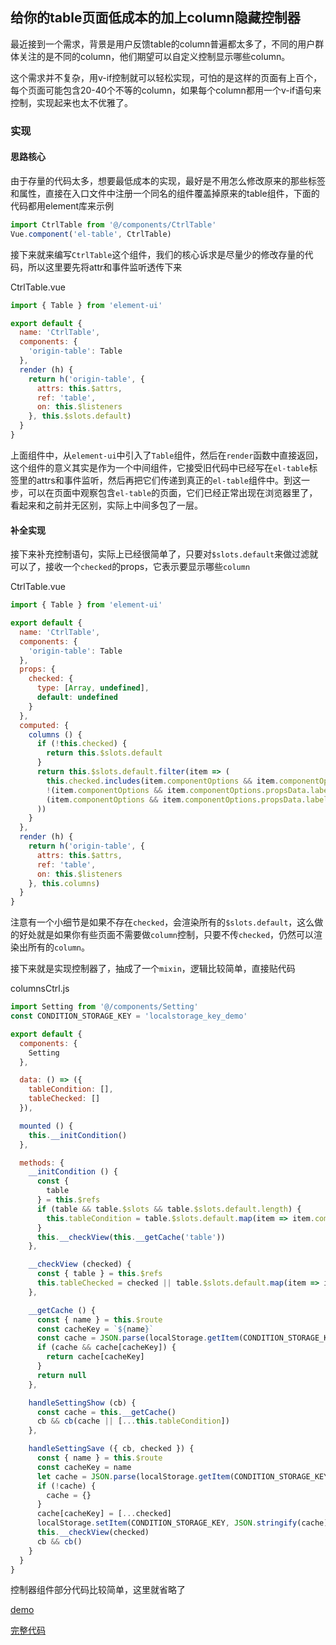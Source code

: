## 给你的table页面低成本的加上column隐藏控制器
最近接到一个需求，背景是用户反馈table的column普遍都太多了，不同的用户群体关注的是不同的column，他们期望可以自定义控制显示哪些column。

这个需求并不复杂，用v-if控制就可以轻松实现，可怕的是这样的页面有上百个，每个页面可能包含20-40个不等的column，如果每个column都用一个v-if语句来控制，实现起来也太不优雅了。

### 实现
#### 思路核心
由于存量的代码太多，想要最低成本的实现，最好是不用怎么修改原来的那些标签和属性，直接在入口文件中注册一个同名的组件覆盖掉原来的table组件，下面的代码都用element库来示例
```javascript
import CtrlTable from '@/components/CtrlTable'
Vue.component('el-table', CtrlTable)
```

接下来就来编写`CtrlTable`这个组件，我们的核心诉求是尽量少的修改存量的代码，所以这里要先将attr和事件监听透传下来

CtrlTable.vue
```javascript
import { Table } from 'element-ui'

export default {
  name: 'CtrlTable',
  components: {
    'origin-table': Table
  },
  render (h) {
    return h('origin-table', {
      attrs: this.$attrs,
      ref: 'table',
      on: this.$listeners
    }, this.$slots.default)
  }
}
```
上面组件中，从`element-ui`中引入了`Table`组件，然后在`render`函数中直接返回，这个组件的意义其实是作为一个中间组件，它接受旧代码中已经写在`el-table`标签里的attrs和事件监听，然后再把它们传递到真正的`el-table`组件中。到这一步，可以在页面中观察包含`el-table`的页面，它们已经正常出现在浏览器里了，看起来和之前并无区别，实际上中间多包了一层。

#### 补全实现
接下来补充控制语句，实际上已经很简单了，只要对`$slots.default`来做过滤就可以了，接收一个`checked`的props，它表示要显示哪些`column`

CtrlTable.vue
```javascript
import { Table } from 'element-ui'

export default {
  name: 'CtrlTable',
  components: {
    'origin-table': Table
  },
  props: {
    checked: {
      type: [Array, undefined],
      default: undefined
    }
  },
  computed: {
    columns () {
      if (!this.checked) {
        return this.$slots.default
      }
      return this.$slots.default.filter(item => (
        this.checked.includes(item.componentOptions && item.componentOptions.propsData.label) ||
        !(item.componentOptions && item.componentOptions.propsData.label) ||
        (item.componentOptions && item.componentOptions.propsData.label === '操作')
      ))
    }
  },
  render (h) {
    return h('origin-table', {
      attrs: this.$attrs,
      ref: 'table',
      on: this.$listeners
    }, this.columns)
  }
}
```
注意有一个小细节是如果不存在`checked`，会渲染所有的`$slots.default`，这么做的好处就是如果你有些页面不需要做`column`控制，只要不传`checked`，仍然可以渲染出所有的`column`。

接下来就是实现控制器了，抽成了一个`mixin`，逻辑比较简单，直接贴代码

columnsCtrl.js
```javascript
import Setting from '@/components/Setting'
const CONDITION_STORAGE_KEY = 'localstorage_key_demo'

export default {
  components: {
    Setting
  },

  data: () => ({
    tableCondition: [],
    tableChecked: []
  }),

  mounted () {
    this.__initCondition()
  },

  methods: {
    __initCondition () {
      const {
        table
      } = this.$refs
      if (table && table.$slots && table.$slots.default.length) {
        this.tableCondition = table.$slots.default.map(item => item.componentOptions && item.componentOptions.propsData.label).filter(item => !!item && item !== '操作')
      }
      this.__checkView(this.__getCache('table'))
    },

    __checkView (checked) {
      const { table } = this.$refs
      this.tableChecked = checked || table.$slots.default.map(item => item.componentOptions && item.componentOptions.propsData.label).filter(item => !!item && item !== '操作')
    },

    __getCache () {
      const { name } = this.$route
      const cacheKey = `${name}`
      const cache = JSON.parse(localStorage.getItem(CONDITION_STORAGE_KEY))
      if (cache && cache[cacheKey]) {
        return cache[cacheKey]
      }
      return null
    },

    handleSettingShow (cb) {
      const cache = this.__getCache()
      cb && cb(cache || [...this.tableCondition])
    },

    handleSettingSave ({ cb, checked }) {
      const { name } = this.$route
      const cacheKey = name
      let cache = JSON.parse(localStorage.getItem(CONDITION_STORAGE_KEY))
      if (!cache) {
        cache = {}
      }
      cache[cacheKey] = [...checked]
      localStorage.setItem(CONDITION_STORAGE_KEY, JSON.stringify(cache))
      this.__checkView(checked)
      cb && cb()
    }
  }
}
```
控制器组件部分代码比较简单，这里就省略了

[demo](https://jwentao.github.io/table-columns-hidden-controller/#/)

[完整代码](https://github.com/jwentao/table-columns-hidden-controller)

